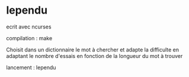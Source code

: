 # lependu
ecrit avec ncurses


compilation : 
make

Choisit dans un dictionnaire le mot à chercher et adapte la difficulte en adaptant le nombre d'essais en fonction de la longueur du mot à trouver

lancement : 
lependu
